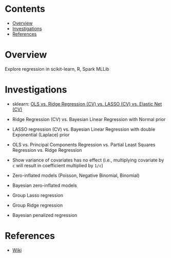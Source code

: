 # Contents
* [Overview](#overview)
* [Investigations](#investigations)
* [References](#references)

# Overview
Explore regression in scikit-learn, R, Spark MLLib

# Investigations
* sklearn: [OLS vs. Ridge Regression (CV) vs. LASSO (CV) vs. Elastic Net (CV)](OLS%20vs%20Ridge_CV%20vs%20LASSO_CV%20vs%20ElasticNet_CV.ipynb)
* Ridge Regression (CV) vs. Bayesian Linear Regression with Normal prior
* LASSO regression (CV) vs. Bayesian Linear Regression with double Exponential (Laplace) prior
* OLS vs. Principal Components Regression vs. Partial Least Squares Regression vs. Ridge Regression
* Show variance of covariates has no effect (i.e., multiplying covariate by `c` will result in coefficient multiplied by `1/c`)

* Zero-inflated models (Poisson, Negative Binomial, Binomial)
* Bayesian zero-inflated models

* Group Lasso regression
* Group Ridge regression
* Bayesian penalized regression

# References
* [Wiki](https://github.com/niranjv/ml-notes/wiki/Regression)
